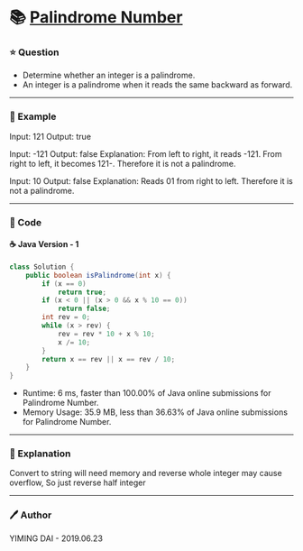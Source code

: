 # :books: [Palindrome Number](https://leetcode.com/problems/palindrome-number/)

### :star: Question

- Determine whether an integer is a palindrome.
- An integer is a palindrome when it reads the same backward as forward.

---

### :car: Example

Input: 121
Output: true

Input: -121
Output: false
Explanation: From left to right, it reads -121. From right to left, it becomes 121-. Therefore it is not a palindrome.

Input: 10
Output: false
Explanation: Reads 01 from right to left. Therefore it is not a palindrome.

---

### :hammer: Code

#### :coffee: Java Version - 1

```java
class Solution {
    public boolean isPalindrome(int x) {
        if (x == 0)
            return true;
        if (x < 0 || (x > 0 && x % 10 == 0))
            return false;
        int rev = 0;
        while (x > rev) {
            rev = rev * 10 + x % 10;
            x /= 10;
        }
        return x == rev || x == rev / 10;
    }
}
```

- Runtime: 6 ms, faster than 100.00% of Java online submissions for Palindrome Number.
- Memory Usage: 35.9 MB, less than 36.63% of Java online submissions for Palindrome Number.

---

### :pencil: Explanation

Convert to string will need memory and reverse whole integer may cause overflow, So just reverse half integer

---

### :pen: Author

YIMING DAI - 2019.06.23
